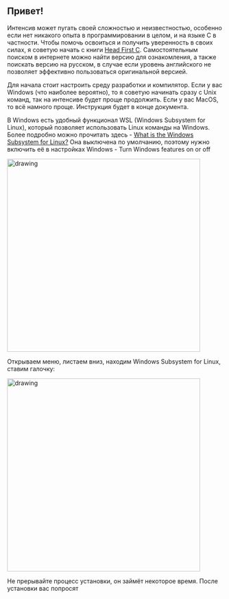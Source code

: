 ## Привет!
Интенсив может пугать своей сложностью и неизвестностью, особенно если нет никакого опыта в программировании в целом, и на языке С в частности. Чтобы помочь освоиться и получить уверенность в своих силах, я советую начать с книги [Head First C](https://www.oreilly.com/library/view/head-first-c/9781449335649/). 
Самостоятельным поиском в интернете можно найти версию для ознакомления, а также поискать версию на русском, в случае если уровень английского не позволяет эффективно пользоваться оригинальной версией.

Для начала стоит настроить среду разработки и компилятор. Если у вас Windows (что наиболее вероятно), то я советую начинать сразу с Unix команд, так на интенсиве будет проще продолжить. 
Если у вас MacOS, то всё намного проще. Инструкция будет в конце документа.

В Windows есть удобный функционал WSL (Windows Subsystem for Linux), который позволяет использовать Linux команды на Windows. Более подробно можно прочитать здесь - [What is the Windows Subsystem for Linux?](https://learn.microsoft.com/en-us/windows/wsl/about)
Она выключена по умолчанию, поэтому нужно включить её в настройках Windows - Turn Windows features on or off

<img src="https://github.com/KumoKairo/school21-pool-prep/assets/2943071/b482f4b2-2bc9-4529-ac76-8914a64179bf" alt="drawing" width="450"/>

Открываем меню, листаем вниз, находим Windows Subsystem for Linux, ставим галочку:

<img src="https://github.com/KumoKairo/school21-pool-prep/assets/2943071/1b2b9e12-047d-4c6c-816a-426724c048e6" alt="drawing" width="450"/>

Не прерывайте процесс установки, он займёт некоторое время. После установки вас попросят

